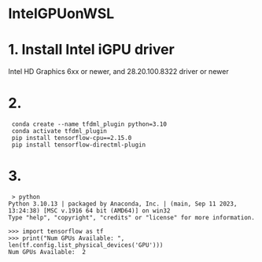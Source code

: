 # IntelGPUonWSL

# 1. Install Intel iGPU driver
Intel HD Graphics 6xx or newer, and 28.20.100.8322 driver or newer

# 2. 
```
 conda create --name tfdml_plugin python=3.10
 conda activate tfdml_plugin
 pip install tensorflow-cpu==2.15.0
 pip install tensorflow-directml-plugin
```

# 3. 
```
 > python
Python 3.10.13 | packaged by Anaconda, Inc. | (main, Sep 11 2023, 13:24:38) [MSC v.1916 64 bit (AMD64)] on win32
Type "help", "copyright", "credits" or "license" for more information.

>>> import tensorflow as tf
>>> print("Num GPUs Available: ", len(tf.config.list_physical_devices('GPU')))
Num GPUs Available:  2

```
